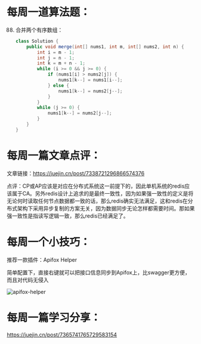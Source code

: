# 每周一道算法题：
88. 合并两个有序数组：

    ```java
    class Solution {
        public void merge(int[] nums1, int m, int[] nums2, int n) {
            int i = m - 1;
            int j = n - 1;
            int k = m + n - 1;
            while (i >= 0 && j >= 0) {
                if (nums1[i] > nums2[j]) {
                    nums1[k--] = nums1[i--];
                } else {
                    nums1[k--] = nums2[j--];
                }
            }
            while (j >= 0) {
                nums1[k--] = nums2[j--];
            }
        }
    }
    ```
# 每周一篇文章点评：
文章链接：https://juejin.cn/post/7338721296866574376 </br>

点评：CP或AP应该是对应在分布式系统这一前提下的，因此单机系统的redis应该属于CA。另外redis设计上追求的是最终一致性，因为如果强一致性的定义是将无论何时读取任何节点数据都一致的话，那么redis确实无法满足，这和redis在分布式架构下采用异步复制的方案无关，因为数据同步无论怎样都需要时间。那如果强一致性是指读写逻辑一致，那么redis已经满足了。
# 每周一个小技巧：

推荐一款插件：Apifox Helper

简单配置下，直接右键就可以把接口信息同步到Apifox上，比swagger更方便，而且对代码无侵入

![apifox-helper](https://github.com/Crebest/itageek-arts-plan/blob/main/cc/2024-05-17/apifox-helper.png)

# 每周一篇学习分享：
https://juejin.cn/post/7365741765729583154
